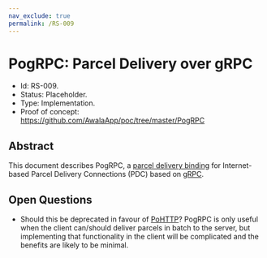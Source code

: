 ```yaml
---
nav_exclude: true
permalink: /RS-009
---
```

# PogRPC: Parcel Delivery over gRPC

- Id: RS-009.
- Status: Placeholder.
- Type: Implementation.
- Proof of concept: https://github.com/AwalaApp/poc/tree/master/PogRPC

## Abstract

This document describes PogRPC, a [parcel delivery binding](rs000-core.md#parcel-delivery-binding) for Internet-based Parcel Delivery Connections (PDC) based on [gRPC](https://grpc.io/).

## Open Questions

- Should this be deprecated in favour of [PoHTTP](rs007-pohttp.md)? PogRPC is only useful when the client can/should deliver parcels in batch to the server, but implementing that functionality in the client will be complicated and the benefits are likely to be minimal.
